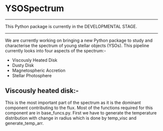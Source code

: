 # YSOSpectrum
*******************************
This Python package is currently in the DEVELOPMENTAL STAGE.
*******************************
We are currently working on bringing a new Python package to study and characterise the spectrum of young stellar objects (YSOs).
This pipeline currently looks into four aspects of the spectrum:-
- Viscously Heated Disk
- Dusty Disk
- Magnetospheric Accretion
- Stellar Photosphere

## Viscously heated disk:-
This is the most important part of the spectrum as it is the dominant component contributing to the flux. 
Most of the functions required for this component are in base_funcs.py.
First we have to generate the temperature distribution with change in radius which is done by temp_visc and generate_temp_arr.

